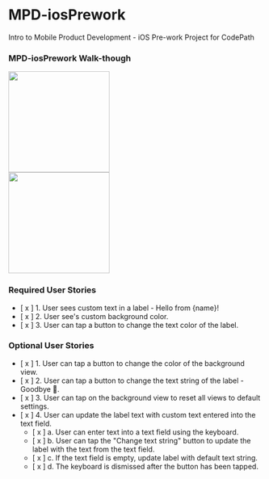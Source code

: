 # MPD-iosPrework
Intro to Mobile Product Development - iOS Pre-work Project for CodePath

### MPD-iosPrework Walk-though

<img src="http://g.recordit.co/xuHpjxVi3P.gif" width=200><br>
<img src="http://g.recordit.co/2VYXa8V7VI.gif" width=200><br>

### Required User Stories
- [ x ] 1. User sees custom text in a label - Hello from {name}!
- [ x ] 2. User see's custom background color.
- [ x ] 3. User can tap a button to change the text color of the label.

### Optional User Stories
- [ x ] 1. User can tap a button to change the color of the background view.
- [ x ] 2. User can tap a button to change the text string of the label - Goodbye 👋.
- [ x ] 3. User can tap on the background view to reset all views to default settings.
- [ x ] 4. User can update the label text with custom text entered into the text field.
   - [ x ] a. User can enter text into a text field using the keyboard.
   - [ x ] b. User can tap the "Change text string" button to update the label with the text from the text field.
   - [ x ] c. If the text field is empty, update label with default text string.
   - [ x ] d. The keyboard is dismissed after the button has been tapped.

